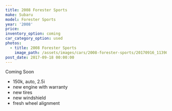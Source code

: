 ```yaml
---
title: 2008 Forester Sports
make: Subaru
model: Forester Sports
year: '2008'
price:
inventory_option: coming
car_category_option: used
photos:
  - title: 2008 Forester Sports
    image_path: /assets/images/cars/2008-forester-sports/20170916_113906.jpg
post_date: 2017-09-18 00:00:00
---
```



<div><p>Coming Soon</p><ul><li>150k, auto, 2.5i</li><li>new engine with warranty&nbsp;</li><li>new tires</li><li>new windshield</li><li>fresh wheel alignment</li></ul></div>